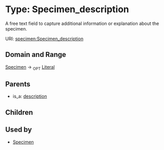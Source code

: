 
# Type: Specimen_description


A free text field to capture additional information or explanation about the specimen.

URI: [specimen:Specimen_description](https://ccdh.org/specimen/Specimen_description)


## Domain and Range

[Specimen](Specimen.md) ->  <sub>OPT</sub> [Literal](types/Literal.md)

## Parents

 *  is_a: [description](description.md)

## Children


## Used by

 * [Specimen](Specimen.md)
